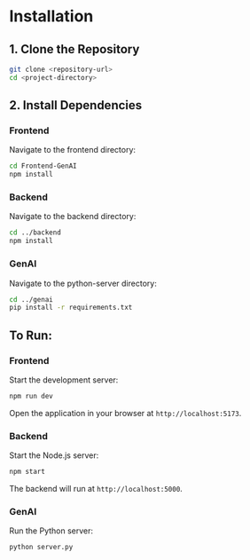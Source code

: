 # Installation

## 1. Clone the Repository

```bash
git clone <repository-url>
cd <project-directory>
```

## 2. Install Dependencies

### Frontend

Navigate to the frontend directory:

```bash
cd Frontend-GenAI
npm install
```

### Backend

Navigate to the backend directory:

```bash
cd ../backend
npm install
```

### GenAI

Navigate to the python-server directory:

```bash
cd ../genai
pip install -r requirements.txt
```

## To Run:

### Frontend

Start the development server:

```bash
npm run dev
```

Open the application in your browser at `http://localhost:5173`.

### Backend

Start the Node.js server:

```bash
npm start
```

The backend will run at `http://localhost:5000`.

### GenAI

Run the Python server:

```bash
python server.py
